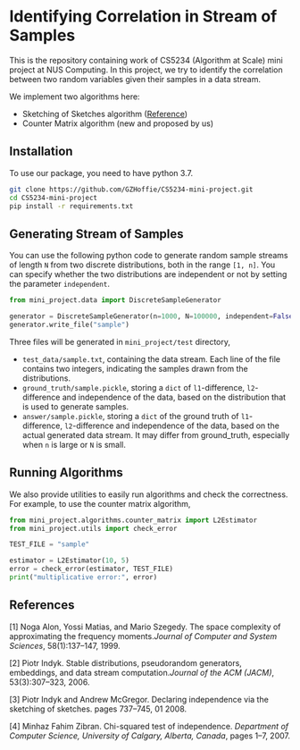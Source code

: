 # Identifying Correlation in Stream of Samples

This is the repository containing work of CS5234 (Algorithm at Scale) mini project at NUS Computing. In this project, we try to identify the correlation between two random variables given their samples in a data stream.

We implement two algorithms here:

- Sketching of Sketches algorithm ([Reference](https://people.cs.umass.edu/~mcgregor/papers/08-soda.pdf))
- Counter Matrix algorithm (new and proposed by us)

## Installation

To use our package, you need to have python 3.7.

```bash
git clone https://github.com/GZHoffie/CS5234-mini-project.git
cd CS5234-mini-project
pip install -r requirements.txt
```

## Generating Stream of Samples

You can use the following python code to generate random sample streams of length `N` from two discrete distributions, both in the range `[1, n]`. You can specify whether the two distributions are independent or not by setting the parameter `independent`.

```python
from mini_project.data import DiscreteSampleGenerator

generator = DiscreteSampleGenerator(n=1000, N=100000, independent=False)
generator.write_file("sample")
```

Three files will be generated in `mini_project/test` directory,

- `test_data/sample.txt`, containing the data stream. Each line of the file contains two integers, indicating the samples drawn from the distributions.
- `ground_truth/sample.pickle`, storing a `dict` of `l1`-difference, `l2`-difference and independence of the data, based on the distribution that is used to generate samples.
- `answer/sample.pickle`, storing a `dict` of the ground truth of `l1`-difference, `l2`-difference and independence of the data, based on the actual generated data stream. It may differ from ground_truth, especially when `n` is large or `N` is small.

## Running Algorithms

We also provide utilities to easily run algorithms and check the correctness. For example, to use the counter matrix algorithm,

```python
from mini_project.algorithms.counter_matrix import L2Estimator
from mini_project.utils import check_error

TEST_FILE = "sample"

estimator = L2Estimator(10, 5)
error = check_error(estimator, TEST_FILE)
print("multiplicative error:", error)
```

## References

[1] Noga Alon, Yossi Matias, and Mario Szegedy. The space complexity of approximating the frequency moments.*Journal of Computer and System Sciences*, 58(1):137–147, 1999.

[2] Piotr Indyk. Stable distributions, pseudorandom generators, embeddings, and data stream computation.*Journal of the ACM (JACM)*, 53(3):307–323, 2006.

[3] Piotr Indyk and Andrew McGregor. Declaring independence via the sketching of sketches. pages 737–745, 01 2008.

[4] Minhaz Fahim Zibran.  Chi-squared test of independence. *Department of Computer Science, University of Calgary, Alberta, Canada*, pages 1–7, 2007.
